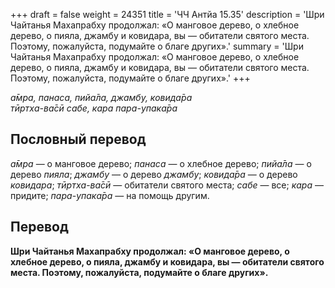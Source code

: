 +++
draft = false
weight = 24351
title = 'ЧЧ Антйа 15.35'
description = 'Шри Чайтанья Махапрабху продолжал: «О манговое дерево, о хлебное дерево, о пияла, джамбу и ковидара, вы — обитатели святого места. Поэтому, пожалуйста, подумайте о благе других».'
summary = 'Шри Чайтанья Махапрабху продолжал: «О манговое дерево, о хлебное дерево, о пияла, джамбу и ковидара, вы — обитатели святого места. Поэтому, пожалуйста, подумайте о благе других».'
+++

_а̄мра, панаса, пийа̄ла, джамбу, ковида̄ра  
тӣртха-ва̄сӣ сабе, кара пара-упака̄ра_

## Пословный перевод

_а̄мра_ — о манговое дерево; _панаса_ — о хлебное дерево; _пийа̄ла_ — о дерево _пияла_; _джамбу_ — о дерево _джамбу_; _ковида̄ра_ — о дерево _ковидара_; _тӣртха_\-_ва̄сӣ_ — обитатели святого места; _сабе_ — все; _кара_ — придите; _пара_\-_упака̄ра_ — на помощь другим.

## Перевод

**Шри Чайтанья Махапрабху продолжал: «О манговое дерево, о хлебное дерево, о пияла, джамбу и ковидара, вы — обитатели святого места. Поэтому, пожалуйста, подумайте о благе других».**
